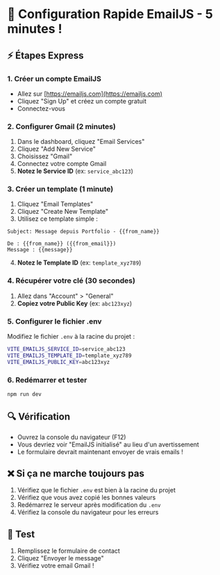 # 🚀 Configuration Rapide EmailJS - 5 minutes !

## ⚡ Étapes Express

### 1. Créer un compte EmailJS
- Allez sur [https://emailjs.com](https://emailjs.com)
- Cliquez "Sign Up" et créez un compte gratuit
- Connectez-vous

### 2. Configurer Gmail (2 minutes)
1. Dans le dashboard, cliquez "Email Services"
2. Cliquez "Add New Service"
3. Choisissez "Gmail"
4. Connectez votre compte Gmail
5. **Notez le Service ID** (ex: `service_abc123`)

### 3. Créer un template (1 minute)
1. Cliquez "Email Templates"
2. Cliquez "Create New Template"
3. Utilisez ce template simple :

```
Subject: Message depuis Portfolio - {{from_name}}

De : {{from_name}} ({{from_email}})
Message : {{message}}
```

4. **Notez le Template ID** (ex: `template_xyz789`)

### 4. Récupérer votre clé (30 secondes)
1. Allez dans "Account" > "General"
2. **Copiez votre Public Key** (ex: `abc123xyz`)

### 5. Configurer le fichier .env
Modifiez le fichier `.env` à la racine du projet :

```bash
VITE_EMAILJS_SERVICE_ID=service_abc123
VITE_EMAILJS_TEMPLATE_ID=template_xyz789
VITE_EMAILJS_PUBLIC_KEY=abc123xyz
```

### 6. Redémarrer et tester
```bash
npm run dev
```

## 🔍 Vérification
- Ouvrez la console du navigateur (F12)
- Vous devriez voir "EmailJS initialisé" au lieu d'un avertissement
- Le formulaire devrait maintenant envoyer de vrais emails !

## ❌ Si ça ne marche toujours pas
1. Vérifiez que le fichier `.env` est bien à la racine du projet
2. Vérifiez que vous avez copié les bonnes valeurs
3. Redémarrez le serveur après modification du `.env`
4. Vérifiez la console du navigateur pour les erreurs

## 📧 Test
1. Remplissez le formulaire de contact
2. Cliquez "Envoyer le message"
3. Vérifiez votre email Gmail !

